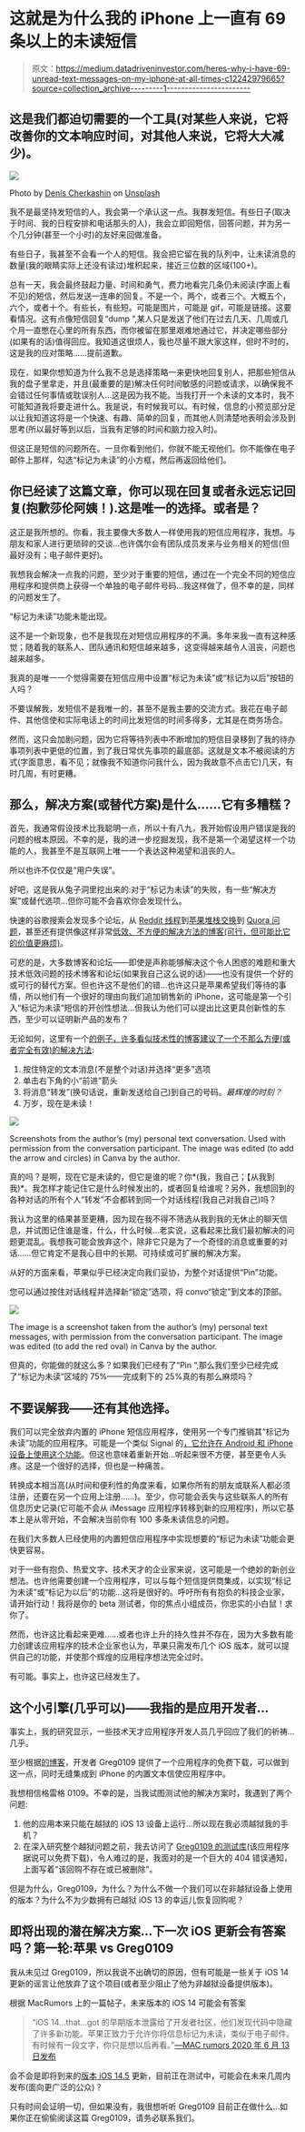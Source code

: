 # 这就是为什么我的 iPhone 上一直有 69 条以上的未读短信

> 原文：<https://medium.datadriveninvestor.com/heres-why-i-have-69-unread-text-messages-on-my-iphone-at-all-times-c12242979665?source=collection_archive---------1----------------------->

## 这是我们都迫切需要的一个工具(对某些人来说，它将改善你的文本响应时间，对其他人来说，它将大大减少)。

![](img/e90472b1a1d1c0055e841ebc2e13e6de.png)

Photo by [Denis Cherkashin](https://unsplash.com/@denic?utm_source=medium&utm_medium=referral) on [Unsplash](https://unsplash.com?utm_source=medium&utm_medium=referral)

我不是最坚持发短信的人，我会第一个承认这一点。我群发短信。有些日子(取决于时间、我的日程安排和电话那头的人)，我会立即回短信，回答问题，并为另一个几分钟(甚至一个小时)的友好来回做准备。

有些日子，我甚至不会看一个人的短信。我会把它留在我的队列中，让未读消息的数量(我的眼睛实际上还没有读过)堆积起来，接近三位数的区域(100+)。

总有一天，我会最终鼓起力量、时间和勇气，费力地看完几条仍未阅读(字面上看不见)的短信，然后发送一连串的回复。不是一个，两个，或者三个。大概五个，六个，或者十个。有些长，有些短。可能是图片，可能是 gif，可能是链接。这要看情况。这有点像短信回复“dump ”,某人只是发送了他们在过去几天、几周或几个月一直憋在心里的所有东西，而你被留在那里艰难地通过它，并决定哪些部分(如果有的话)值得回应。我知道这很烦人，我也尽量不跟大家这样，但时不时的，这是我的应对策略……提前道歉。

现在，如果你想知道为什么我不总是选择策略一来更快地回复别人，把那些短信从我的盘子里拿走，并且(最重要的是)解决任何时间敏感的问题或请求，以确保我不会错过任何事情或耽误别人…这是因为我不能。当我打开一个未读的文本时，我不可能知道我将要走进什么。我是说，有时候我可以。有时候，信息的小预览部分足以让我知道这将是一个快速、有趣、简单的回复，而其他人则清楚地表明会涉及到思考(所以最好等到以后，当我有足够的时间和脑力投入时)。

但这正是短信的问题所在。一旦你看到他们，你就不能无视他们。你不能像在电子邮件上那样，勾选“标记为未读”的小方框，然后再返回给他们。

## 你已经读了这篇文章，你可以现在回复或者永远忘记回复(抱歉莎伦阿姨！).这是唯一的选择。或者是？

这正是我所想的。你看，我主要像大多数人一样使用我的短信应用程序，我想。与朋友和家人进行更琐碎的交谈…也许偶尔会有团队成员发来与业务相关的短信(但最好没有；电子邮件更好)。

我想我会解决一点我的问题，至少对于重要的短信，通过在一个完全不同的短信应用程序和提供商上获得一个单独的电子邮件号码…我这样做了，但不幸的是，同样的问题发生了。

“标记为未读”功能未能出现。

这不是一个新现象，也不是我现在对短信应用程序的不满。多年来我一直有这种感觉；随着我的联系人、团队通讯和短信越来越多，这变得越来越令人沮丧，问题也越来越多。

我真的是唯一一个觉得需要在短信应用中设置“标记为未读”或“标记为以后”按钮的人吗？

不要误解我，发短信不是我唯一的，甚至不是我主要的交流方式。我花在电子邮件、其他信使和实际电话上的时间比发短信的时间多得多，尤其是在商务场合。

然而，这只会加剧问题，因为它将等待列表中不断增加的短信目录移到了我的待办事项列表中更低的位置，到了我日常优先事项的最底部。这就是文本不被阅读的方式(字面意思，看不见；就像我不知道你问我什么，因为我故意不点击它)几天，有时几周，有时更糟。

## 那么，解决方案(或替代方案)是什么……它有多糟糕？

首先，我通常假设技术比我聪明一点，所以十有八九，我开始假设用户错误是我的问题的根本原因。不幸的是，我的进一步挖掘发现，我不是第一个渴望这样一个功能的人，我甚至不是互联网上唯一一个表达这种渴望和沮丧的人。

所以也许不仅仅是“用户失误”。

好吧，这是我从兔子洞里挖出来的:对于“标记为未读”的失败，有一些“解决方案”或替代选项…但你可能不会喜欢你会发现什么。

快速的谷歌搜索会发现多个论坛，从 [Reddit 线程](https://www.reddit.com/r/ios/comments/iwij7s/did_apple_really_implement_pinning_but_not_mark/)到[苹果堆栈交换](https://apple.stackexchange.com/questions/377417/single-gesture-to-mark-a-message-as-read-unread-in-ios-13)到 [Quora 问题](https://www.quora.com/How-do-I-mark-an-iPhone-text-unread)，甚至还有提供像这样非常[低效、不方便的解决方法的博客(可行，但可能比它的价值更麻烦)](https://smallbusiness.chron.com/mark-message-unread-iphone-73144.html)。

可悲的是，大多数博客和论坛——即使是声称能够解决这个令人困惑的难题和重大技术低效问题的技术博客和论坛(如果我自己这么说的话)——也没有提供一个好的或可行的替代方案。但也许这不是他们的错…也许这只是苹果希望我们等待的事情，所以他们有一个很好的理由向我们追加销售新的 iPhone，这可能是第一个引入“标记为未读”短信的开创性想法…但我认为他们可以提出比这更具创新性的东西，至少可以证明新产品的发布？

无论如何，这里有一个[的例子，许多看似技术性的博客建议了一个不那么方便(或者完全有效)的解决方法](https://www.tenorshare.com/iphone-tips/how-to-mark-messages-as-unread-on-iphone.html):

1.  按住特定的文本消息(不是整个对话)并选择“更多”选项
2.  单击右下角的小“前进”箭头
3.  将消息“转发”(换句话说，重新发送给自己)到自己的号码。*最辉煌的时刻？*
4.  万岁，现在是未读！

![](img/e52957d12b750db51f443b0b6c8c5854.png)

Screenshots from the author’s (my) personal text conversation. Used with permission from the conversation participant. The image was edited (to add the arrow and circles) in Canva by the author.

真的吗？是啊，现在它是未读的，但它是谁的呢？你*(我，我自己；【从我到我)*。我怎样才能记住它是什么时候发出的，或者回复给谁呢？另外，我想回到的各种对话的所有个人“转发”不会都转到同一个对话线程(我自己对我自己)吗？

我认为这里的结果甚至更糟，因为现在我不得不筛选从我到我的无休止的聊天信息，并试图记住谁是谁，什么，什么时候…老实说，这看起来比我们最初解决的问题更混乱。我想我可能会放弃这个，除非它只是为了一个奇怪的消息或重要的对话……但它肯定不是我心目中的长期、可持续或可扩展的解决方案。

从好的方面来看，苹果似乎已经决定向我们妥协，为整个对话提供“Pin”功能。

您可以通过按住对话线程并选择新“锁定”选项，将 convo“锁定”到文本的顶部。

![](img/cec5e5b416d71d7040bcd41a9b05f421.png)

The image is a screenshot taken from the author’s (my) personal text messages, with permission from the conversation participant. The image was edited (to add the red oval) in Canva by the author.

但真的，你能做的就这么多？如果我们已经有了“Pin ”,那么我们至少已经完成了“标记为未读”区域的 75%——完成剩下的 25%真的有那么麻烦吗？

## 不要误解我——还有其他选择。

我们可以完全放弃内置的 iPhone 短信应用程序，使用另一个专门推销其“标记为未读”功能的应用程序。可能是一个类似 Signal 的[，它允许在 Android 和 iPhone 设备上使用这个功能](https://www.businessinsider.com/how-to-mark-as-unread-on-signal)。但这也意味着重新开始…听起来很不方便，甚至更令人头疼。这是一个很好的选择，但也是一种痛苦。

转换成本相当高(从时间和便利性的角度来看，如果你所有的朋友或联系人都必须注册，还要在另一个应用上注册……)。至少，你可能会丢失与这些联系人的所有信息历史记录(它可能不会从 iMessage 应用程序转移到新的应用程序)，所以它基本上是从零开始，不会解决当前你有 100 多条未读信息的问题。

在我们大多数人已经使用的内置短信应用程序中实现想要的“标记为未读”功能会更快更容易。

对于一些有抱负、热爱文字、技术天才的企业家来说，这可能是一个绝妙的新创业想法。也许他需要创建一个应用程序，可以与每个短信提供商集成，以实现“标记为未读”或“标记为以后”的功能…这将是很好的。呼吁所有有抱负的科技企业家，请开始行动！我将是你的 beta 测试者，你的焦点小组成员，你忠实的小白鼠！求你了。

然而，也许这比看起来更难……或者也许上升的持久性并不存在，因为大多数有能力创建该应用程序的技术企业家也认为，苹果只需发布几个 iOS 版本，就可以提供自己的功能，并使那个辉煌的应用程序想法完全过时。

有可能。事实上，也许这已经发生了。

## 这个小引擎(几乎可以)——我指的是应用开发者…

事实上，我的研究显示，一些技术天才应用程序开发人员几乎回应了我们的祈祷…几乎。

至少根据[的博客](https://www.idownloadblog.com/2020/05/13/messageunread/)，开发者 Greg0109 提供了一个应用程序的免费下载，可以做到这一点，同时无缝集成到 iPhone 的内置文本信使应用程序中。

我想相信格雷格 0109。不幸的是，当我试图测试他的解决方案时，我遇到了两个问题:

1.  他的应用本来只能在越狱的 iOS 13 设备上运行…所以现在我必须越狱我的手机？
2.  在深入研究整个越狱问题之前，我去访问了 [Greg0109 的测试库](https://greg0109.yourepo.com/pack/messageunread)(该应用程序据说可以免费下载)，令人难过的是，我面对的是一个巨大的 404 错误通知，上面写着“该回购不存在或已被删除”。

但是为什么，Greg0109，为什么？为什么不做一个我们可以在非越狱设备上使用的版本？为什么不为少数拥有已越狱 iOS 13 的幸运儿恢复回购呢？

## 即将出现的潜在解决方案…下一次 iOS 更新会有答案吗？第一轮:苹果 vs Greg0109

我从未见过 Greg0109，所以我说不出确切的原因，但有可能是一些关于 iOS 14 更新的谣言让他放弃了这个项目(或者至少阻止了他为非越狱设备提供版本)。

根据 MacRumors 上的一篇帖子，未来版本的 iOS 14 可能会有答案

> “‌iOS 14‌…that…got 的早期版本泄露给了开发者社区，他们发现代码中隐藏了许多新功能。苹果正致力于允许你将信息标记为未读，类似于电子邮件。有时候有一段文字，你只是想以后再看。”[—MAC rumors 2020 年 6 月 13 日发布](https://www.macrumors.com/guide/ios-14-leaked-feature-mark-as-unread-in-messages/)

会不会是即将到来的[版本 iOS 14.5](https://www.gottabemobile.com/ios-14-release-date/) 更新，目前正在测试中，可能会在未来几周内发布(面向更广泛的公众)？

只有时间会证明一切，但如果没有，我很想听听 Greg0109 目前正在做什么…如果你正在偷偷阅读这篇 Greg0109，请务必联系我们。